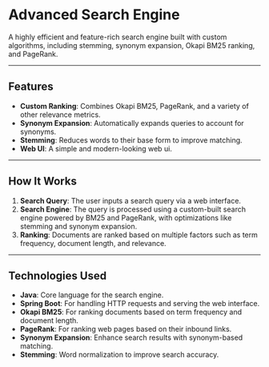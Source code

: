 # **Advanced Search Engine**

A highly efficient and feature-rich search engine built with custom algorithms, including stemming, synonym expansion, Okapi BM25 ranking, and PageRank. 

---

## **Features**

- **Custom Ranking**: Combines Okapi BM25, PageRank, and a variety of other relevance metrics.
- **Synonym Expansion**: Automatically expands queries to account for synonyms.
- **Stemming**: Reduces words to their base form to improve matching.
- **Web UI**: A simple and modern-looking web ui.
---

## **How It Works**

1. **Search Query**: The user inputs a search query via a web interface.
2. **Search Engine**: The query is processed using a custom-built search engine powered by BM25 and PageRank, with optimizations like stemming and synonym expansion.
3. **Ranking**: Documents are ranked based on multiple factors such as term frequency, document length, and relevance.

---

## **Technologies Used**

- **Java**: Core language for the search engine.
- **Spring Boot**: For handling HTTP requests and serving the web interface.
- **Okapi BM25**: For ranking documents based on term frequency and document length.
- **PageRank**: For ranking web pages based on their inbound links.
- **Synonym Expansion**: Enhance search results with synonym-based matching.
- **Stemming**: Word normalization to improve search accuracy.

